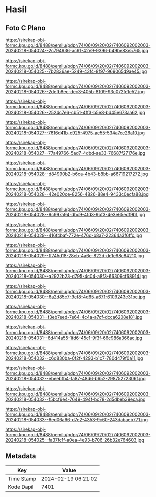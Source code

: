 # Hasil

## Foto C Plano

https://sirekap-obj-formc.kpu.go.id/8488/pemilu/pdpr/74/06/09/20/02/7406092002003-20240218-054024--2c794936-ac91-42e9-9396-b49be83e5765.jpg

https://sirekap-obj-formc.kpu.go.id/8488/pemilu/pdpr/74/06/09/20/02/7406092002003-20240218-054025--7b2836ae-5249-43f4-8f97-969065d9ae45.jpg

https://sirekap-obj-formc.kpu.go.id/8488/pemilu/pdpr/74/06/09/20/02/7406092002003-20240218-054026--2defb8ec-dec3-405b-8109-93c072fe1e52.jpg

https://sirekap-obj-formc.kpu.go.id/8488/pemilu/pdpr/74/06/09/20/02/7406092002003-20240218-054026--2524c7e6-cb51-4ff3-b5e8-bd45e673aa62.jpg

https://sirekap-obj-formc.kpu.go.id/8488/pemilu/pdpr/74/06/09/20/02/7406092002003-20240218-054027--7616d41b-c925-4975-ae55-534a7ce26a10.jpg

https://sirekap-obj-formc.kpu.go.id/8488/pemilu/pdpr/74/06/09/20/02/7406092002003-20240218-054027--77a49766-5ad7-4dbd-ae33-76687f27176e.jpg

https://sirekap-obj-formc.kpu.go.id/8488/pemilu/pdpr/74/06/09/20/02/7406092002003-20240218-054028--d84990b2-b6ca-4b43-b8bb-a66719217272.jpg

https://sirekap-obj-formc.kpu.go.id/8488/pemilu/pdpr/74/06/09/20/02/7406092002003-20240218-054028--42e020ce-8256-4826-88e4-9433c0ecfa88.jpg

https://sirekap-obj-formc.kpu.go.id/8488/pemilu/pdpr/74/06/09/20/02/7406092002003-20240218-054028--9c997a94-dbc9-4fd3-9bf3-4e3e65edf9b1.jpg

https://sirekap-obj-formc.kpu.go.id/8488/pemilu/pdpr/74/06/09/20/02/7406092002003-20240218-054029--416f4baf-772e-476d-b8a7-22364a3f6ffc.jpg

https://sirekap-obj-formc.kpu.go.id/8488/pemilu/pdpr/74/06/09/20/02/7406092002003-20240218-054029--ff745d18-28eb-4a6e-822d-de1e98c84210.jpg

https://sirekap-obj-formc.kpu.go.id/8488/pemilu/pdpr/74/06/09/20/02/7406092002003-20240218-054030--a2922b23-d795-4c04-a8f3-66309cf68914.jpg

https://sirekap-obj-formc.kpu.go.id/8488/pemilu/pdpr/74/06/09/20/02/7406092002003-20240218-054030--6a2d85c7-9cf8-4d65-a671-6109243e31bc.jpg

https://sirekap-obj-formc.kpu.go.id/8488/pemilu/pdpr/74/06/09/20/02/7406092002003-20240218-054031--f3eb7eed-7e64-4c4a-a7cf-dcca6208e181.jpg

https://sirekap-obj-formc.kpu.go.id/8488/pemilu/pdpr/74/06/09/20/02/7406092002003-20240218-054031--6d414a55-1fd6-45c1-9f3f-66c986a366ac.jpg

https://sirekap-obj-formc.kpu.go.id/8488/pemilu/pdpr/74/06/09/20/02/7406092002003-20240218-054032--c6d830ba-0f2f-4293-b1c7-780d479f0a11.jpg

https://sirekap-obj-formc.kpu.go.id/8488/pemilu/pdpr/74/06/09/20/02/7406092002003-20240218-054032--ebeebfb4-fa87-48d6-b652-29875272306f.jpg

https://sirekap-obj-formc.kpu.go.id/8488/pemilu/pdpr/74/06/09/20/02/7406092002003-20240218-054032--f5bcf6e4-7649-494f-bc78-2d5dbeb39eca.jpg

https://sirekap-obj-formc.kpu.go.id/8488/pemilu/pdpr/74/06/09/20/02/7406092002003-20240218-054033--6ed06a66-d7e2-4353-9c60-243dabaeb771.jpg

https://sirekap-obj-formc.kpu.go.id/8488/pemilu/pdpr/74/06/09/20/02/7406092002003-20240218-054025--fa37fc1f-a0ea-4e93-b706-26b32e764603.jpg


## Metadata

| Key        | Value               |
| ---------- | ------------------- |
| Time Stamp | 2024-02-19 06:21:02 |
| Kode Dapil | 7401                |



